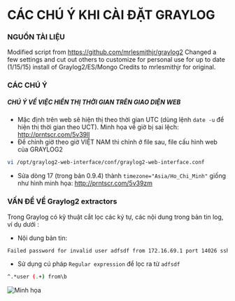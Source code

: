 # CÁC CHÚ Ý KHI CÀI ĐẶT GRAYLOG 

### NGUỒN TÀI LIỆU
Modified script from https://github.com/mrlesmithjr/graylog2
Changed a few settings and cut out others to customize for personal use for up to date (1/15/15) install of Graylog2/ES/Mongo
Credits to mrlesmithjr for original.

### CÁC CHÚ Ý
##### CHÚ Ý VỀ VIỆC HIỂN THỊ THỜI GIAN TRÊN GIAO DIỆN WEB 
* Mặc định trên web sẽ hiện thị theo thời gian UTC (dùng lệnh `date -u` để hiện thị thời gian theo UCT). Minh họa về giờ bị sai lệch: http://prntscr.com/5v39ll
* Để chỉnh giờ theo giờ VIỆT NAM thì chỉnh ở file sau, file cấu hình web của GRAYLOG2
```sh
vi /opt/graylog2-web-interface/conf/graylog2-web-interface.conf
```

* Sửa dòng 17 (trong bản 0.9.4) thành `timezone="Asia/Ho_Chi_Minh"` giống như hình minh họa: http://prntscr.com/5v39zm

### VẤN ĐỀ VỀ Graylog2 extractors

Trong Graylog có kỹ thuật cắt lọc các ký tự, các nội dung trong bản tin log, ví dụ dưới :

* Nội dung bản tin: 
```sh 
Failed password for invalid user adfsdf from 172.16.69.1 port 14026 ssh2
```
* Sử dụng cú pháp `Regular expression` để lọc ra từ `adfsdf`
```sh
^.*user (.+) from\b
```
![Minh họa](http://prntscr.com/5wcfb1)

